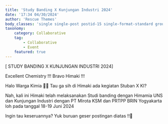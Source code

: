 ```yaml
---
title: 'Study Banding X Kunjungan Industri 2024'
date: '17:34 04/30/2024'
author: 'Rescue Themes'
body_classes: 'single single-post postid-15 single-format-standard group-blog'
taxonomy:
    category: Collaborative
    tag:
        - Collaborative
        - Event
    featured: true
---
```


[ STUDY BANDING X KUNJUNGAN INDUSTRI 2024]

Excellent Chemistry !!!
Bravo Himaki !!!

Halo Warga Kimia 🤚🏻
Tau ga sih di Himaki ada kegiatan Stuban X KI?

Nah, kali ini Himaki telah melaksanakan Studi banding dengan Himamia UNS dan Kunjungan Industri dengan PT Mirota KSM dan PRTPP BRIN Yogyakarta loh pada tanggal 18-19 Juni 2024

Ingin tau keseruannya? Yuk buruan geser postingan diatas !!🥳